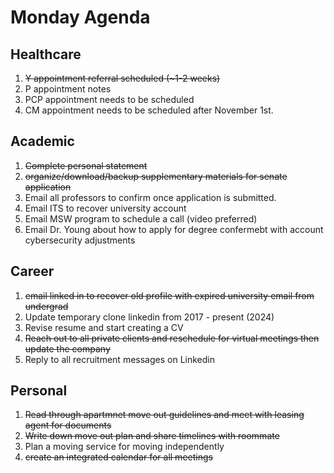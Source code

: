 # Monday Agenda

## Healthcare 
1. ~~Y appointment referral scheduled (~1-2 weeks)~~
2. P appointment notes
3. PCP appointment needs to be scheduled
4. CM appointment needs to be scheduled after November 1st.

## Academic
1. ~~Complete personal statement~~ 
2. ~~organize/download/backup supplementary materials for senate application~~
3. Email all professors to confirm once application is submitted.
4. Email ITS to recover university account
5. Email MSW program to schedule a call (video preferred)
6. Email Dr. Young about how to apply for degree confermebt with account cybersecurity adjustments

## Career
1. ~~email linked in to recover old profile with expired university email from undergrad~~
2. Update temporary clone linkedin from 2017 - present (2024)
3. Revise resume and start creating a CV
4. ~~Reach out to all private clients and reschedule for virtual meetings then update the company~~
5. Reply to all recruitment messages on Linkedin

## Personal 
1. ~~Read through apartmnet move out guidelines and meet with leasing agent for documents~~
2. ~~Write down move out plan and share timelines with roommate~~
3. Plan a moving service for moving independently
4. ~~create an integrated calendar for all meetings~~
